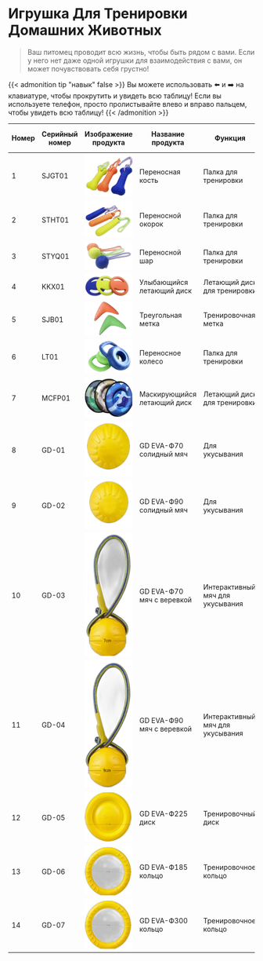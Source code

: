 # Игрушка Для Тренировки Домашних Животных

>Ваш питомец проводит всю жизнь, чтобы быть рядом с вами. Если у него нет даже одной игрушки для взаимодействия с вами, он может почувствовать себя грустно!

{{< admonition tip "навык" false >}}
Вы можете использовать ⬅️ и ➡️ на клавиатуре, чтобы прокрутить и увидеть всю таблицу! Если вы используете телефон, просто пролистывайте влево и вправо пальцем, чтобы увидеть всю таблицу!
{{< /admonition >}}

| Номер | Серийный номер | Изображение продукта | Название продукта | Функция | Материал продукта | Размер продукта (см) | Вес/шт (г) | Кол-во в упаковке | Размер коробки (см) | Нетто | Брутто | Минимальное количество для заказа |
|-------|----------------|----------------------|-------------------|---------|-------------------|-----------------------|------------|--------------------|----------------------|-------|--------|-----------------------------------|
| 1     | SJGT01         |![Переносная-кость](/images/pet/1.webp)| Переносная кость   | Палка для тренировки | EVA+хлопковый шнур | Кость: 19.5x8x4.5 см, Нейлоновый шнур: 30 см | 140        | 72                 | 51.5x47x35           | 10.5  | 11.5   | 2880                              |
| 2     | STHT01         |![Переносной-окорок](/images/pet/2.webp)                      | Переносной окорок  | Палка для тренировки | EVA+хлопковый шнур | Окорок: 21x5.5 см, Нейлоновый шнур: 30 см    | 150        | 72                 | 51.5x47x35           | 10.8  | 11.8   | 2880                              |
| 3     | STYQ01         |![Переносной-шар](/images/pet/3.webp)                      | Переносной шар     | Палка для тренировки | EVA+хлопковый шнур | 36x8 см                                         | 120        | 72                 | 41x31x48            | 8.6   | 9.8    | 2880                              |
| 4     | KKX01          |![Улыбающийся-летающий-диск](/images/pet/4.webp)                      | Улыбающийся летающий диск | Летающий диск для тренировки | EVA | Диаметр: 23 см                                 | 225        | 48                 | 47x47x40.5          | 10.9  | 12     | 2880                              |
| 5     | SJB01          |![Треугольная-метка](/images/pet/5.webp)                      | Треугольная метка  | Тренировочная метка | EVA               | 23X10.5 см                                     | 86         | 36                 | 47x41x20.5          | 4.7   | 5.43   | 2880                              |
| 6     | LT01           |![Переносное-колесо](/images/pet/6.webp)                      | Переносное колесо  | Палка для тренировки | EVA               | 17.5x25x6 см                                   | 340        | 24                 | 51x53.5x25.5        | 8.1   | 9.6    | 2880                              |
| 7     | MCFP01         |![Маскирующийся-летающий-диск](/images/pet/7.webp)                      | Маскирующийся летающий диск | Летающий диск для тренировки | EVA+оксфордская ткань | 22.5 см | 35-41 | 48                 | 45.5x45.5x37.5      | 1.78  | 2.78   | 2880                              |
| 8     | GD-01          |![солидный-мяч](/images/pet/8.webp)                      | GD EVA-Ф70 солидный мяч | Для укусывания | EVA   | 7 см                                            | 45         | 144                | 45x45x30            | 6.91  | 7.6    | 2880                              |
| 9     | GD-02          |![солидный-мяч](/images/pet/9.webp)                      | GD EVA-Ф90 солидный мяч | Для укусывания | EVA   | 9 см                                            | 87         | 144                | 57x57x38.5          | 11.9  | 12.5   | 2880                              |
| 10    | GD-03          |![мяч-с-веревкой ](/images/pet/10.webp)                      | GD EVA-Ф70 мяч с веревкой | Интерактивный мяч для укусывания | EVA+хлопковый шнур | Диаметр мяча 7 см, общая длина с мячом 51 см | 62 | 96 | 47x37x38 | 7.4 | 8 | 2880 |
| 11    | GD-04          |![мяч-с-веревкой](/images/pet/11.webp)                      | GD EVA-Ф90 мяч с веревкой | Интерактивный мяч для укусывания | EVA+хлопковый шнур | Диаметр мяча 9 см, общая длина с мячом 51 см | 110 | 96 | 57x47x40.5 | 12.2 | 12.8 | 2880 |
| 12    | GD-05          |![диск](/images/pet/12.webp)                      | GD EVA-Ф225 диск | Тренировочный диск | EVA             | 22.5 см                                         | 129        | 36                 | 45x45x24            | 4.8   | 5.6    | 2880                              |
| 13    | GD-06          |![кольцо](/images/pet/13.webp)| GD EVA-Ф185 кольцо | Тренировочное кольцо | EVA         | 18.5 см                                         | 62         | 48                 | 40x40x34            | 3.02  | 3.52   | 2880|
| 14    | GD-07          |![кольцо](/images/pet/14.webp)| GD EVA-Ф300 кольцо | Тренировочное кольцо | EVA         | 30 см                                           | 220        | 24                 | 62x32x50            | 5.3   | 6.9    | 2880|

